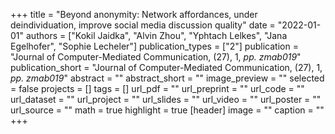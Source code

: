 +++
title = "Beyond anonymity: Network affordances, under deindividuation, improve social media discussion quality"
date = "2022-01-01"
authors = ["Kokil Jaidka", "Alvin Zhou", "Yphtach Lelkes", "Jana Egelhofer", "Sophie Lecheler"]
publication_types = ["2"]
publication = "Journal of Computer-Mediated Communication, (27), 1, _pp. zmab019_"
publication_short = "Journal of Computer-Mediated Communication, (27), 1, _pp. zmab019_"
abstract = ""
abstract_short = ""
image_preview = ""
selected = false
projects = []
tags = []
url_pdf = ""
url_preprint = ""
url_code = ""
url_dataset = ""
url_project = ""
url_slides = ""
url_video = ""
url_poster = ""
url_source = ""
math = true
highlight = true
[header]
image = ""
caption = ""
+++
